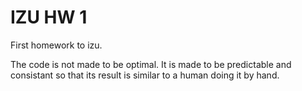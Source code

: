 # IZU HW 1
First homework to izu.

The code is not made to be optimal. It is made to be predictable and consistant
so that its result is similar to a human doing it by hand.
